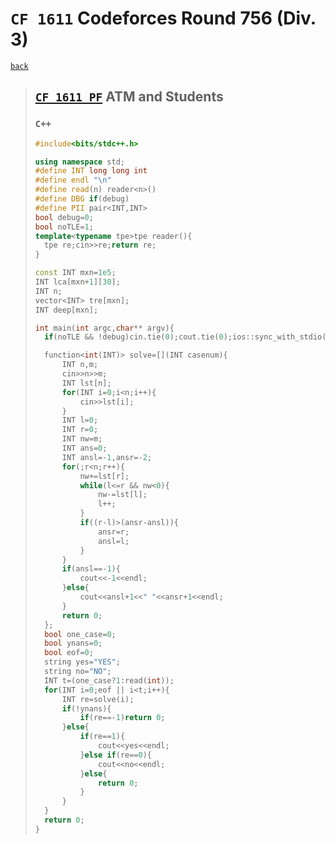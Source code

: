 <link id="style_css" rel="stylesheet" type="text/css" href="/OJ_ans/style.css">

# `CF 1611` Codeforces Round 756 (Div. 3)

[`back`](../)

> ## [`CF 1611 PF`] ATM and Students
> [`CF 1611 PF`]: https://codeforces.com/contest/1611/problem/F
> ### `C++`
> ```c++
> #include<bits/stdc++.h>
> 
> using namespace std;
> #define INT long long int
> #define endl "\n"
> #define read(n) reader<n>()
> #define DBG if(debug)
> #define PII pair<INT,INT>
> bool debug=0;
> bool noTLE=1;
> template<typename tpe>tpe reader(){
> 	tpe re;cin>>re;return re;
> }
> 
> const INT mxn=1e5;
> INT lca[mxn+1][30];
> INT n;
> vector<INT> tre[mxn];
> INT deep[mxn];
> 
> int main(int argc,char** argv){
> 	if(noTLE && !debug)cin.tie(0);cout.tie(0);ios::sync_with_stdio(0);
> 
> 	function<int(INT)> solve=[](INT casenum){
> 		INT n,m;
> 		cin>>n>>m;
> 		INT lst[n];
> 		for(INT i=0;i<n;i++){
> 			cin>>lst[i];
> 		}
> 		INT l=0;
> 		INT r=0;
> 		INT nw=m;
> 		INT ans=0;
> 		INT ansl=-1,ansr=-2;
> 		for(;r<n;r++){
> 			nw+=lst[r];
> 			while(l<=r && nw<0){
> 				nw-=lst[l];
> 				l++;
> 			}
> 			if((r-l)>(ansr-ansl)){
> 				ansr=r;
> 				ansl=l;
> 			}
> 		}
> 		if(ansl==-1){
> 			cout<<-1<<endl;
> 		}else{
> 			cout<<ansl+1<<" "<<ansr+1<<endl;
> 		}
> 		return 0;
> 	};
> 	bool one_case=0;
> 	bool ynans=0;
> 	bool eof=0;
> 	string yes="YES";
> 	string no="NO";
> 	INT t=(one_case?1:read(int));
> 	for(INT i=0;eof || i<t;i++){
> 		INT re=solve(i);
> 		if(!ynans){
> 			if(re==-1)return 0;
> 		}else{
> 			if(re==1){
> 				cout<<yes<<endl;
> 			}else if(re==0){
> 				cout<<no<<endl;
> 			}else{
> 				return 0;
> 			}
> 		}
> 	}
> 	return 0;
> }
> ```
